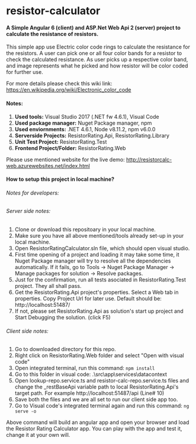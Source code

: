 # resistor-calculator
#### A Simple Angular 6 (client) and ASP.Net Web Api 2 (server) project to calculate the resistance of resistors.
This simple app use Electric color code rings to calculate the resistance for the resistors. A user can pick one or all four color bands for a resistor to check the calculated resistance. As user picks up a respective color band, and image represents what he picked and how resistor will be color coded for further use.

For more details please check this wiki link: https://en.wikipedia.org/wiki/Electronic_color_code

#### Notes:
1. **Used tools:** Visual Studio 2017 (.NET fw 4.6.1), Visual Code
2. **Used package manager:** Nuget Package manager, npm
3. **Used enviornments:** .NET 4.6.1, Node v8.11.2, npm v6.0.0
4. **Serverside Projects:** ResistorRating.Api, ResistorRating.Library
5. **Unit Test Project:** ResistorRating.Test
6. **Frontend Project/Folder:** ResistorRating.Web

Please use mentioned website for the live demo: http://resistorcalc-web.azurewebsites.net/index.html

#### How to setup this project in local machine?
###### Notes for developers:
###### Server side notes:
1. Clone or download this repositoary in your local machine.
2. Make sure you have all above mentioned/tools already set-up in your local machine.
3. Open ResistorRatingCalculator.sln file, which should open visual studio.
4. First time opening of a project and loading it may take some time, it Nuget Package manager will try to resolve all the dependencies automatically. If it fails, go to Tools -> Nuget Package Manager -> Manage packages for solution -> Resolve packages.
5. Just for the confirmation, run all tests asociated in ResistorRating.Test project. They all shall pass.
6. Get the ResistorRating.Api project's properties. Select a Web tab in properties. Copy Project Url for later use. Default should be: http://localhost:51487/
7. If not, please set ResistorRating.Api as solution's start up project and Start Debugging the solution. (click F5)

###### Client side notes:
1. Go to downloaded directory for this repo.
2. Right click on ResistorRating.Web folder and  select "Open with visual code"
3. Open integrated terminal, run this command: `npm install`
4. Go to this folder in visual code: .\src\app\services\datacontext
5. Open lookup-repo.service.ts and resistor-calc-repo.service.ts files and change the _restBaseApi variable path to local ResistorRating.Api's target path. For example http://localhost:51487/api (Line# 10)
6. Save both the files and we are all set to run our client side app too.
7. Go to Visual code's integrated terminal again and run this command: `ng serve -o`

Above command will build an angular app and open your browser and load the Resistor Rating Calculator app. You can play with the app and test it, change it at your own will.
